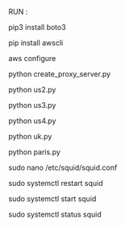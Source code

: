 RUN : 

pip3 install boto3


pip install awscli


aws configure


python create_proxy_server.py

python us2.py

python us3.py

python us4.py

python uk.py

python paris.py



sudo nano /etc/squid/squid.conf


sudo systemctl restart squid

sudo systemctl start squid

sudo systemctl status squid
